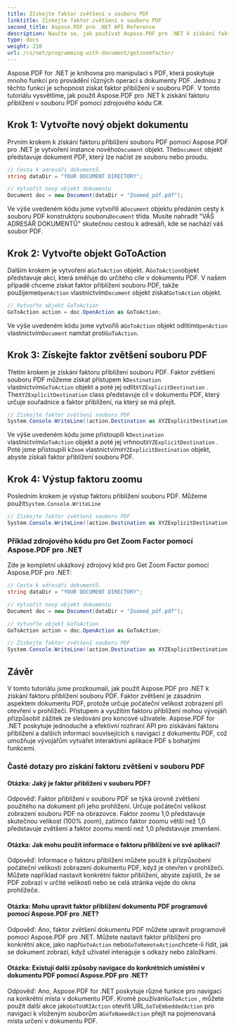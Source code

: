 ```yaml
---
title: Získejte faktor zvětšení v souboru PDF
linktitle: Získejte faktor zvětšení v souboru PDF
second_title: Aspose.PDF pro .NET API Reference
description: Naučte se, jak používat Aspose.PDF pro .NET k získání faktoru přiblížení v souboru PDF pomocí tohoto podrobného průvodce.
type: docs
weight: 210
url: /cs/net/programming-with-document/getzoomfactor/
---
```

Aspose.PDF for .NET je knihovna pro manipulaci s PDF, která poskytuje mnoho funkcí pro provádění různých operací s dokumenty PDF. Jednou z těchto funkcí je schopnost získat faktor přiblížení v souboru PDF. V tomto tutoriálu vysvětlíme, jak použít Aspose.PDF pro .NET k získání faktoru přiblížení v souboru PDF pomocí zdrojového kódu C#.


## Krok 1: Vytvořte nový objekt dokumentu

 Prvním krokem k získání faktoru přiblížení souboru PDF pomocí Aspose.PDF pro .NET je vytvoření instance nového`Document` objekt. The`Document` objekt představuje dokument PDF, který lze načíst ze souboru nebo proudu.

```csharp
// Cesta k adresáři dokumentů.
string dataDir = "YOUR DOCUMENT DIRECTORY";

// Vytvořit nový objekt dokumentu
Document doc = new Document(dataDir + "Zoomed_pdf.pdf");
```

 Ve výše uvedeném kódu jsme vytvořili a`Document` objektu předáním cesty k souboru PDF konstruktoru souboru`Document` třída. Musíte nahradit "VÁŠ ADRESÁŘ DOKUMENTŮ" skutečnou cestou k adresáři, kde se nachází váš soubor PDF.

## Krok 2: Vytvořte objekt GoToAction

 Dalším krokem je vytvoření a`GoToAction` objekt. A`GoToAction`objekt představuje akci, která směřuje do určitého cíle v dokumentu PDF. V našem případě chceme získat faktor přiblížení souboru PDF, takže použijeme`OpenAction` vlastnictvím`Document` objekt získat`GoToAction` objekt.

```csharp
// Vytvořte objekt GoToAction
GoToAction action = doc.OpenAction as GoToAction;
```

 Ve výše uvedeném kódu jsme vytvořili a`GoToAction` objekt odlitím`OpenAction` vlastnictvím`Document` namítat proti`GoToAction`.

## Krok 3: Získejte faktor zvětšení souboru PDF

 Třetím krokem je získání faktoru přiblížení souboru PDF. Faktor zvětšení souboru PDF můžeme získat přístupem k`Destination` vlastnictvím`GoToAction` objekt a poté jej odlit`XYZExplicitDestination` . The`XYZExplicitDestination` class představuje cíl v dokumentu PDF, který určuje souřadnice a faktor přiblížení, na který se má přejít.

```csharp
// Získejte faktor zvětšení souboru PDF
System.Console.WriteLine((action.Destination as XYZExplicitDestination).Zoom); // Hodnota přiblížení dokumentu;
```

 Ve výše uvedeném kódu jsme přistoupili k`Destination` vlastnictvím`GoToAction` objekt a poté jej vrhnout`XYZExplicitDestination` . Poté jsme přistoupili k`Zoom` vlastnictvím`XYZExplicitDestination` objekt, abyste získali faktor přiblížení souboru PDF.

## Krok 4: Výstup faktoru zoomu

 Posledním krokem je výstup faktoru přiblížení souboru PDF. Můžeme použít`System.Console.WriteLine`

```csharp
// Získejte faktor zvětšení souboru PDF
System.Console.WriteLine((action.Destination as XYZExplicitDestination).Zoom); // Hodnota přiblížení dokumentu;
```        

### Příklad zdrojového kódu pro Get Zoom Factor pomocí Aspose.PDF pro .NET

Zde je kompletní ukázkový zdrojový kód pro Get Zoom Factor pomocí Aspose.PDF pro .NET:

```csharp
// Cesta k adresáři dokumentů.
string dataDir = "YOUR DOCUMENT DIRECTORY";

// Vytvořit nový objekt dokumentu
Document doc = new Document(dataDir + "Zoomed_pdf.pdf");

// Vytvořte objekt GoToAction
GoToAction action = doc.OpenAction as GoToAction;

// Získejte faktor zvětšení souboru PDF
System.Console.WriteLine((action.Destination as XYZExplicitDestination).Zoom); // Hodnota přiblížení dokumentu;
```

## Závěr

V tomto tutoriálu jsme prozkoumali, jak použít Aspose.PDF pro .NET k získání faktoru přiblížení souboru PDF. Faktor zvětšení je zásadním aspektem dokumentu PDF, protože určuje počáteční velikost zobrazení při otevření v prohlížeči. Přístupem a využitím faktoru přiblížení mohou vývojáři přizpůsobit zážitek ze sledování pro koncové uživatele. Aspose.PDF for .NET poskytuje jednoduché a efektivní rozhraní API pro získávání faktoru přiblížení a dalších informací souvisejících s navigací z dokumentu PDF, což umožňuje vývojářům vytvářet interaktivní aplikace PDF s bohatými funkcemi.

### Časté dotazy pro získání faktoru zvětšení v souboru PDF

#### Otázka: Jaký je faktor přiblížení v souboru PDF?

Odpověď: Faktor přiblížení v souboru PDF se týká úrovně zvětšení použitého na dokument při jeho prohlížení. Určuje počáteční velikost zobrazení souboru PDF na obrazovce. Faktor zoomu 1,0 představuje skutečnou velikost (100% zoom), zatímco faktor zoomu větší než 1,0 představuje zvětšení a faktor zoomu menší než 1,0 představuje zmenšení.

#### Otázka: Jak mohu použít informace o faktoru přiblížení ve své aplikaci?

Odpověď: Informace o faktoru přiblížení můžete použít k přizpůsobení počáteční velikosti zobrazení dokumentu PDF, když je otevřen v prohlížeči. Můžete například nastavit konkrétní faktor přiblížení, abyste zajistili, že se PDF zobrazí v určité velikosti nebo se celá stránka vejde do okna prohlížeče.

#### Otázka: Mohu upravit faktor přiblížení dokumentu PDF programově pomocí Aspose.PDF pro .NET?

 Odpověď: Ano, faktor zvětšení dokumentu PDF můžete upravit programově pomocí Aspose.PDF pro .NET. Můžete nastavit faktor přiblížení pro konkrétní akce, jako např`GoToAction` nebo`GoToRemoteAction`chcete-li řídit, jak se dokument zobrazí, když uživatel interaguje s odkazy nebo záložkami.

#### Otázka: Existují další způsoby navigace do konkrétních umístění v dokumentu PDF pomocí Aspose.PDF pro .NET?

 Odpověď: Ano, Aspose.PDF for .NET poskytuje různé funkce pro navigaci na konkrétní místa v dokumentu PDF. Kromě používání`GoToAction` , můžete použít další akce jako`GoToURIAction` otevřít URL,`GoToEmbeddedAction` pro navigaci k vloženým souborům a`GoToNamedAction` přejít na pojmenovaná místa určení v dokumentu PDF.